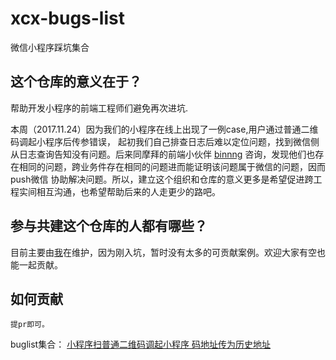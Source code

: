 # xcx-bugs-list
微信小程序踩坑集合

## 这个仓库的意义在于？
帮助开发小程序的前端工程师们避免再次进坑.

本周（2017.11.24）因为我们的小程序在线上出现了一例case,用户通过普通二维码调起小程序后传参错误，
起初我们自己排查日志后难以定位问题，找到微信侧从日志查询告知没有问题。后来同摩拜的前端小伙伴  [binnng](https://github.com/binnng) 
咨询，发现他们也存在相同的问题，跨业务件存在相同的问题进而能证明该问题属于微信的问题，因而push微信
协助解决问题。所以，建立这个组织和仓库的意义更多是希望促进跨工程实间相互沟通，也希望帮助后来的人走更少的路吧。


## 参与共建这个仓库的人都有哪些？
目前主要由[我](https://github.com/chenyaoswu)在维护，因为刚入坑，暂时没有太多的可贡献案例。欢迎大家有空也能一起贡献。

## 如何贡献
    提pr即可。


buglist集合：
[小程序扫普通二维码调起小程序 码地址传为历史地址](./qrcode-history.md)



